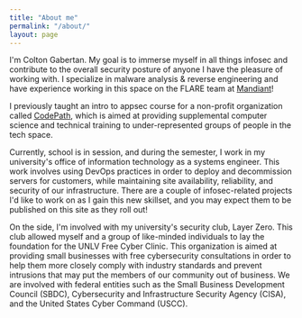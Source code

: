 ```yaml
---
title: "About me"
permalink: "/about/"
layout: page
---
```


I'm Colton Gabertan. My goal is to immerse myself in all things infosec and contribute to the overall security posture of anyone I have the pleasure of working with. I specialize in malware analysis & reverse engineering and have experience working in this space on the FLARE team at [Mandiant]!

I previously taught an intro to appsec course for a non-profit organization called [CodePath], which is aimed at providing supplemental computer science and technical training to under-represented groups of people in the tech space. 

Currently, school is in session, and during the semester, I work in my university's office of information technology as a systems engineer. This work involves using DevOps practices in order to deploy and decommission servers for customers, while maintaining site availability, reliability, and security of our infrastructure. There are a couple of infosec-related projects I'd like to work on as I gain this new skillset, and you may expect them to be published on this site as they roll out!

On the side, I'm involved with my university's security club, Layer Zero. This club allowed myself and a group of like-minded individuals to lay the foundation for the UNLV Free Cyber Clinic. This organization is aimed at providing small businesses with free cybersecurity consultations in order to help them more closely comply with industry standards and prevent intrusions that may put the members of our community out of business. We are involved with federal entities such as the Small Business Development Council (SBDC), Cybersecurity and Infrastructure Security Agency (CISA), and the United States Cyber Command (USCC).

[Mandiant]: https://www.mandiant.com/
[CodePath]: https://codepath.org/
